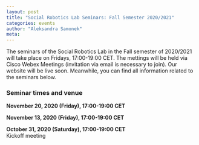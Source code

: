 ```yaml
---
layout: post
title: "Social Robotics Lab Seminars: Fall Semester 2020/2021"
categories: events 
author: "Aleksandra Samonek"
meta: 
---
```


The seminars of the Social Robotics Lab in the Fall semester of 2020/2021 will take place on Fridays, 17:00-19:00 CET. The mettings will be held via Cisco Webex Meetings (invitation via email is necessary to join). Our website will be live soon. Meanwhile, you can find all information related to the seminars below.

### Seminar times and venue

<b>November 20, 2020 (Friday), 17:00-19:00 CET</b><br>

<b>November 13, 2020 (Friday), 17:00-19:00 CET</b><br>

<b>October 31, 2020 (Saturday), 17:00-19:00 CET</b><br>
Kickoff meeting<br>
